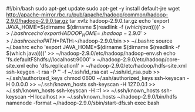 #!/bin/bash
sudo apt-get update
sudo apt-get -y install default-jre
wget http://apache-mirror.rbc.ru/pub/apache/hadoop/common/hadoop-2.9.0/hadoop-2.9.0.tar.gz
tar xvfz hadoop-2.9.0.tar.gz
echo 'export JAVA_HOME=$(dirname $(dirname $(readlink -f $(which java))))' >> ~/.bashrc
echo 'export HADOOP_HOME=~/hadoop-2.9.0' >> ~/.bashrc
echo PATH=$PATH:~/hadoop-2.9.0/bin >> ~/.bashrc
source ~/.bashrc
echo 'export JAVA_HOME=$(dirname $(dirname $(readlink -f $(which java))))' >> ~/hadoop-2.9.0/etc/hadoop/hadoop-env.sh
echo '<configuration><property><name>fs.defaultFS</name><value>hdfs://localhost:9000</value></property></configuration>' > ~/hadoop-2.9.0/etc/hadoop/core-site.xml
echo '<configuration><property><name>dfs.replication</name><value>1</value></property></configuration>' > ~/hadoop-2.9.0/etc/hadoop/hdfs-site.xml
ssh-keygen -t rsa -P '' -f ~/.ssh/id_rsa
cat ~/.ssh/id_rsa.pub >> ~/.ssh/authorized_keys
chmod 0600 ~/.ssh/authorized_keys
ssh-keyscan -H 0.0.0.0 >> ~/.ssh/known_hosts
ssh-keyscan -H 127.0.0.1 >> ~/.ssh/known_hosts
ssh-keyscan -H ::1 >> ~/.ssh/known_hosts
ssh-keyscan -H localhost >> ~/.ssh/known_hosts
~/hadoop-2.9.0/bin/hdfs namenode -format
~/hadoop-2.9.0/sbin/start-dfs.sh
exec bash
